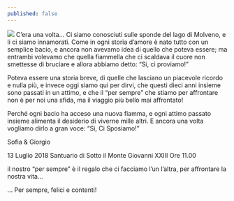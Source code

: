 ```yaml
---
published: false
---
```

![]({{site.baseurl}}/images/sofia%20e%20giorgio.jpeg)
C’era una volta…
Ci siamo conosciuti sulle sponde del lago di Molveno,
e li ci siamo innamorati.
Come in ogni storia d’amore è nato tutto con un semplice bacio,
e ancora non avevamo idea di quello che poteva essere;
ma entrambi volevamo che quella fiammella che ci scaldava il cuore non smettesse di bruciare
e allora abbiamo detto:
“Si, ci proviamo!”

Poteva essere una storia breve,
di quelle che lasciano un piacevole ricordo e nulla più,
e invece oggi siamo qui per dirvi,
che questi dieci anni insieme sono passati in un attimo,
e che il “per sempre” che stiamo per affrontare non è per noi una sfida,
ma il viaggio più bello mai affrontato!

Perché ogni bacio ha acceso una nuova fiamma,
e ogni attimo passato insieme alimenta il desiderio di viverne mille altri.
E ancora una volta vogliamo dirlo a gran voce:
“Si, Ci Sposiamo!”

Sofia & Giorgio

13 Luglio 2018
Santuario di
Sotto il Monte Giovanni XXIII
Ore 11.00

il nostro “per sempre” è il regalo che ci facciamo l’un l’altra,
per affrontare la nostra vita…

… Per sempre, felici e contenti!


